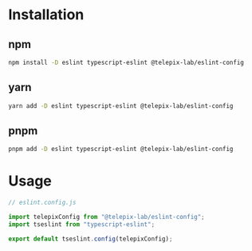 # Installation

## npm

```bash
npm install -D eslint typescript-eslint @telepix-lab/eslint-config
```

## yarn

```bash
yarn add -D eslint typescript-eslint @telepix-lab/eslint-config
```

## pnpm

```bash
pnpm add -D eslint typescript-eslint @telepix-lab/eslint-config
```

# Usage

```ts
// eslint.config.js

import telepixConfig from "@telepix-lab/eslint-config";
import tseslint from "typescript-eslint";

export default tseslint.config(telepixConfig);
```
